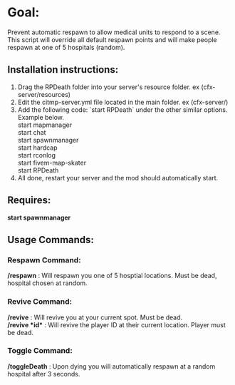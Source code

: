 <h1>Goal:</h1>
  Prevent automatic respawn to allow medical units to respond to a scene. This script will override all default respawn points and will make people respawn at one of 5 hospitals (random).

<h2>Installation instructions: </h2>
<ol>
  <li>Drag the RPDeath folder into your server's resource folder. ex (cfx-server/resources)</li>
  <li>Edit the citmp-server.yml file located in the main folder. ex (cfx-server/)</li>
  <li>Add the following code: `start RPDeath` under the other similar options. Example below.<br/>
	start mapmanager<br/>
	start chat<br/>
	start spawnmanager<br/>
	start hardcap<br/>
	start rconlog<br/>
	start fivem-map-skater<br/>
  start RPDeath</li>
  <li>All done, restart your server and the mod should automatically start.</li>
</ol>

<h2>Requires:</h2>
  <b>start spawnmanager</b>

<h2>Usage Commands:</h2>

  <h3>Respawn Command:</h3>
    <b>/respawn</b> : Will respawn you one of 5 hosptial locations. Must be dead, hospital chosen at random.

  <h3>Revive Command:</h3>
    <b>/revive</b> : Will revive you at your current spot. Must be dead.<br/>
    <b>/revive *id*</b> : Will revive the player ID at their current location. Player must be dead.

  <h3>Toggle Command:</h3>
    <b>/toggleDeath</b> : Upon dying you will automatically respawn at a random hospital after 3 seconds.
